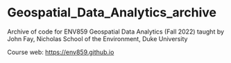 # Geospatial_Data_Analytics_archive
Archive of code for ENV859 Geospatial Data Analytics (Fall 2022) taught by John Fay, Nicholas School of the Environment, Duke University  
  
Course web: https://env859.github.io
 
